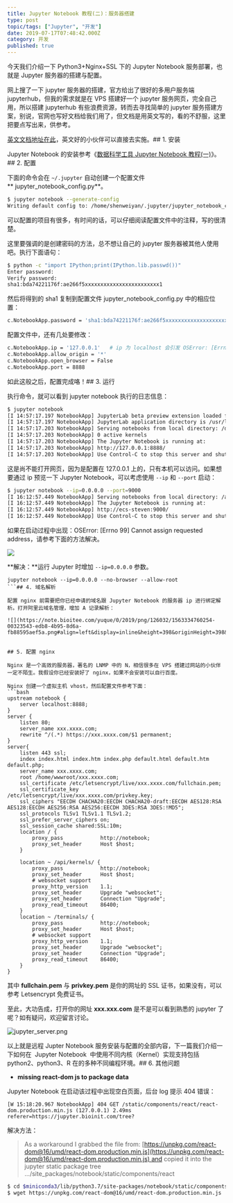 ```yaml
---
title: Jupyter Notebook 教程(二)：服务器搭建
type: post
topic/tags: ["Jupyter", "开发"]
date: 2019-07-17T07:48:42.000Z
category: 开发
published: true
---
```


今天我们介绍一下 Python3+Nginx+SSL 下的 Jupyter Notebook 服务部署，也就是 Jupyter 服务器的搭建与配置。

网上搜了一下 jupyter 服务器的搭建，官方给出了很好的多用户服务端 jupyterhub，但我的需求就是在 VPS 搭建好一个 jupyter 服务网页，完全自己用，所以搭建 jupyterhub 有些浪费资源，转而去寻找简单的 jupyter 服务搭建方案，别说，官网也写好文档给我们用了，但文档是用英文写的，看的不舒服，这里把要点写出来，供参考。

[英文文档地址在此](http://jupyter-notebook.readthedocs.io/en/latest/public_server.html)，英文好的小伙伴可以直接去实施。## 1. 安装

Jupyter Notebook 的安装参考《[数据科学工具 Jupyter Notebook 教程(一)](https://www.yuque.com/shenweiyan/cookbook/jupyter-notebook-toturial-1)》。## 2. 配置

下面的命令会在 `~/.jupyter` 自动创建一个配置文件 ** jupyter_notebook_config.py**。
```bash
$ jupyter notebook --generate-config
Writing default config to: /home/shenweiyan/.jupyter/jupyter_notebook_config.py
```

可以配置的项目有很多，有时间的话，可以仔细阅读配置文件中的注释，写的很清楚。

这里要强调的是创建密码的方法，总不想让自己的 jupyter 服务器被其他人使用吧。执行下面语句：
```bash
$ python -c "import IPython;print(IPython.lib.passwd())"
Enter password: 
Verify password: 
sha1:bda74221176f:ae266f5xxxxxxxxxxxxxxxxxxxxxxxx1
```

然后将得到的 sha1 复制到配置文件 jupyter_notebook_config.py 中的相应位置：
```bash
c.NotebookApp.password = 'sha1:bda74221176f:ae266f5xxxxxxxxxxxxxxxxxxxxxxxx1'
```

配置文件中，还有几处要修改：
```bash
c.NotebookApp.ip = '127.0.0.1'   # ip 为 localhost 会引发 OSError: [Errno 99] Cannot assign requested address
c.NotebookApp.allow_origin = '*'
c.NotebookApp.open_browser = False
c.NotebookApp.port = 8888
```

如此这般之后，配置完成咯！## 3. 运行

执行命令，就可以看到 jupyter notebook 执行的日志信息：
```bash
$ jupyter notebook
[I 14:57:17.197 NotebookApp] JupyterLab beta preview extension loaded from /usr/local/software/anaconda3/lib/python3.6/site-packages/jupyterlab
[I 14:57:17.197 NotebookApp] JupyterLab application directory is /usr/local/software/anaconda3/share/jupyter/lab
[I 14:57:17.203 NotebookApp] Serving notebooks from local directory: /data/JupyterNotebook
[I 14:57:17.203 NotebookApp] 0 active kernels
[I 14:57:17.203 NotebookApp] The Jupyter Notebook is running at:
[I 14:57:17.203 NotebookApp] http://127.0.0.1:8888/
[I 14:57:17.203 NotebookApp] Use Control-C to stop this server and shut down all kernels (twice to skip confirmation).
```

这是尚不能打开网页，因为是配置在 127.0.0.1 上的，只有本机可以访问。如果想要通过 ip 预览一下 Jupyter Notebook，可以考虑使用 `--ip` 和 `--port` 启动：
```bash
$ jupyter notebook --ip=0.0.0.0 --port=9000
[I 16:12:57.449 NotebookApp] Serving notebooks from local directory: /apps/jupyter
[I 16:12:57.449 NotebookApp] The Jupyter Notebook is running at:
[I 16:12:57.449 NotebookApp] http://ecs-steven:9000/
[I 16:12:57.449 NotebookApp] Use Control-C to stop this server and shut down all kernels (twice to skip confirmation).

```

如果在启动过程中出现：OSError: [Errno 99] Cannot assign requested address，请参考下面的方法解决。

![](https://note.bioitee.com/yuque/0/2019/png/126032/1563351248558-4c343f89-968f-4a50-aade-c227b3f70b77.png#align=left&display=inline&height=322&originHeight=322&originWidth=937&size=0&status=done&width=937)

**解决：**运行 Jupyter 时增加 `--ip=0.0.0.0` 参数。
```
jupyter notebook --ip=0.0.0.0 --no-browser --allow-root
```## 4. 域名解析

配置 nginx 前需要把你已经申请的域名跟 Jupyter Notebook 的服务器 ip 进行绑定解析。打开阿里云域名管理，增加 A 记录解析：

![](https://note.bioitee.com/yuque/0/2019/png/126032/1563334760254-00323543-edb8-4b95-8d6a-fb88595aef5a.png#align=left&display=inline&height=398&originHeight=398&originWidth=736&size=0&status=done&width=736)


## 5. 配置 nginx

Nginx 是一个高效的服务器，著名的 LNMP 中的 N，相信很多在 VPS 搭建过网站的小伙伴一定不陌生。我假设你已经安装好了 nginx，如果不会安装可以自行百度。

Nginx 创建一个虚拟主机 vhost，然后配置文件参考下面：
```bash
upstream notebook {
    server localhost:8888;
}
server {
    listen 80;
    server_name xxx.xxxx.com;
    rewrite ^/(.*) https://xxx.xxxx.com/$1 permanent;
}
server{
    listen 443 ssl;
    index index.html index.htm index.php default.html default.htm default.php;
    server_name xxx.xxxx.com;
    root /home/wwwroot/xxx.xxxx.com;            
    ssl_certificate /etc/letsencrypt/live/xxx.xxxx.com/fullchain.pem;    
    ssl_certificate_key /etc/letsencrypt/live/xxx.xxxx.com/privkey.key;   
    ssl_ciphers "EECDH CHACHA20:EECDH CHACHA20-draft:EECDH AES128:RSA AES128:EECDH AES256:RSA AES256:EECDH 3DES:RSA 3DES:!MD5";
    ssl_protocols TLSv1 TLSv1.1 TLSv1.2;
    ssl_prefer_server_ciphers on;
    ssl_session_cache shared:SSL:10m;
    location / {
        proxy_pass            http://notebook;
        proxy_set_header      Host $host;
    }
 
    location ~ /api/kernels/ {
        proxy_pass            http://notebook;
        proxy_set_header      Host $host;
        # websocket support
        proxy_http_version    1.1;
        proxy_set_header      Upgrade "websocket";
        proxy_set_header      Connection "Upgrade";
        proxy_read_timeout    86400;
    }
    location ~ /terminals/ {
        proxy_pass            http://notebook;
        proxy_set_header      Host $host;
        # websocket support
        proxy_http_version    1.1;
        proxy_set_header      Upgrade "websocket";
        proxy_set_header      Connection "Upgrade";
        proxy_read_timeout    86400;
    }
}
```

其中 **fullchain.pem** 与 **privkey.pem** 是你的网址的 SSL 证书，如果没有，可以参考 Letsencrypt 免费证书。

至此，大功告成，打开你的网址 **xxx.xxx.com** 是不是可以看到熟悉的 jupyter 了呢？如有疑问，欢迎留言讨论。

![jupyter_server.png](https://note.bioitee.com/yuque/0/2019/png/126032/1563341527122-326cddb2-b2b2-4ccf-8b01-f2c03cca27e2.png#align=left&display=inline&height=577&name=jupyter_server.png&originHeight=577&originWidth=829&size=27393&status=done&width=829)

以上就是远程 Jupter Notebook 服务安装与配置的全部内容，下一篇我们介绍一下如何在  Jupyter Notebook  中使用不同内核（Kernel）实现支持包括 python2、python3、R 在的多种不同编程环境。## 6. 其他问题

- **missing react-dom js to package data**

Jupyter Notebook 在启动该过程中出现空白页面，后台 log 提示 404 错误：
```
[W 15:18:20.967 NotebookApp] 404 GET /static/components/react/react-dom.production.min.js (127.0.0.1) 2.49ms referer=https://jupyter.bioinit.com/tree?
```

解决方法：
> As a workaround I grabbed the file from: [https://unpkg.com/react-dom@16/umd/react-dom.production.min.js](https://unpkg.com/react-dom@16/umd/react-dom.production.min.js) and copied it into the jupyter static package tree .../site_packages/notebook/static/components/react


```bash
$ cd $miniconda3/lib/python3.7/site-packages/notebook/static/components/react
$ wget https://unpkg.com/react-dom@16/umd/react-dom.production.min.js
```

